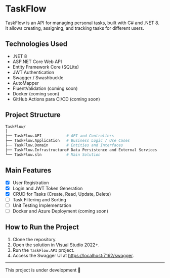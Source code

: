 ﻿# TaskFlow

TaskFlow is an API for managing personal tasks, built with C# and .NET 8.  
It allows creating, assigning, and tracking tasks for different users.

## Technologies Used
- .NET 8
- ASP.NET Core Web API
- Entity Framework Core (SQLite)
- JWT Authentication
- Swagger / Swashbuckle
- AutoMapper
- FluentValidation (coming soon)
- Docker (coming soon)
- GitHub Actions para CI/CD (coming soon)

## Project Structure

``` bash
TaskFlow/
│
├── TaskFlow.API           # API and Controllers
├── TaskFlow.Application   # Business Logic / Use Cases
├── TaskFlow.Domain        # Entities and Interfaces
├── TaskFlow.Infrastructure# Data Persistence and External Services
└── TaskFlow.sln           # Main Solution
``` 


## Main Features
- [x] User Registration
- [x] Login and JWT Token Generation
- [x] CRUD for Tasks (Create, Read, Update, Delete)
- [ ] Task Filtering and Sorting
- [ ] Unit Testing Implementation
- [ ] Docker and Azure Deployment (coming soon)

## How to Run the Project
1. Clone the repository.
2. Open the solution in Visual Studio 2022+.
3. Run the `TaskFlow.API` project.
4. Access the Swagger UI at [https://localhost:7162/swagger](https://localhost:7162/swagger).

---

This project is under development 🚀
